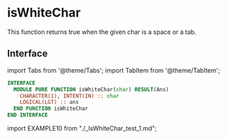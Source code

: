 # isWhiteChar

This function returns true when the given char is a space or a tab.

## Interface

import Tabs from '@theme/Tabs';
import TabItem from '@theme/TabItem';

<Tabs>
<TabItem value="interface" label="܀ Interface" default>

```fortran
INTERFACE
  MODULE PURE FUNCTION isWhiteChar(char) RESULT(Ans)
    CHARACTER(1), INTENT(IN) :: char
    LOGICAL(LGT) :: ans
  END FUNCTION isWhiteChar
END INTERFACE
```

</TabItem>

<TabItem value="example" label="️܀ See example">

import EXAMPLE10 from "./_IsWhiteChar_test_1.md";

<EXAMPLE10 />

</TabItem>

<TabItem value="close" label="↢ ">

</TabItem>
</Tabs>
